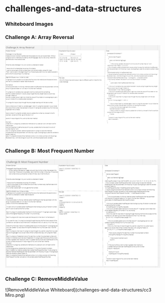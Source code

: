# challenges-and-data-structures
### Whiteboard Images

### Challenge A: Array Reversal
![Array Reversal Whiteboard](challenges-and-data-structures/cc1Miro.png)

### Challenge B: Most Frequent Number
![Most Frequent Number Whiteboard](challenges-and-data-structures/cc2Miro.png)

### Challenge C: RemoveMiddleValue
![RemoveMiddleValue Whiteboard](challenges-and-data-structures/cc3 Miro.png)

